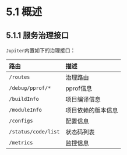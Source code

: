 # 5.1 概述

## 5.1.1 服务治理接口

`Jupiter`内置如下的治理接口：

| 路由                  | 描述        |
| :------------------ | :-------- |
| `/routes`           | 治理路由      |
| `/debug/pprof/*`    | pprof信息   |
| `/buildInfo`        | 项目编译信息    |
| `/moduleInfo`       | 项目依赖的版本信息 |
| `/configs`          | 配置信息      |
| `/status/code/list` | 状态码列表     |
| `/metrics`          | 监控信息      |
